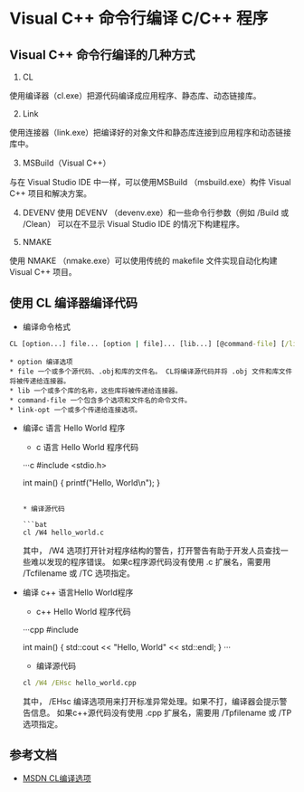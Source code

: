 ﻿# Visual C++ 命令行编译 C/C++ 程序

## Visual C++ 命令行编译的几种方式

1. CL

使用编译器（cl.exe）把源代码编译成应用程序、静态库、动态链接库。

2. Link

使用连接器（link.exe）把编译好的对象文件和静态库连接到应用程序和动态链接库中。

3. MSBuild（Visual C++）

与在 Visual Studio IDE 中一样，可以使用MSBuild （msbuild.exe）构件 Visual C++ 项目和解决方案。

4. DEVENV
使用 DEVENV （devenv.exe）和一些命令行参数（例如  /Build 或 /Clean） 可以在不显示 Visual Studio IDE 的情况下构建程序。

5. NMAKE

使用 NMAKE （nmake.exe）可以使用传统的 makefile 文件实现自动化构建 Visual C++ 项目。

## 使用 CL 编译器编译代码

* 编译命令格式

```bat
CL [option...] file... [option | file]... [lib...] [@command-file] [/link link-opt...]
```

	* option 编译选项
	* file 一个或多个源代码、.obj和库的文件名。 CL将编译源代码并将 .obj 文件和库文件将被传递给连接器。
	* lib 一个或多个库的名称，这些库将被传递给连接器。
	* command-file 一个包含多个选项和文件名的命令文件。
	* link-opt 一个或多个传递给连接选项。

* 编译c 语言 Hello World 程序
	* c 语言 Hello World 程序代码
	
	···c
	#include <stdio.h>
	
	int main()
	{
		printf("Hello, World\n");
	}
	```
	
	* 编译源代码
	
	```bat
	cl /W4 hello_world.c
	```
	
	其中， /W4 选项打开针对程序结构的警告，打开警告有助于开发人员查找一些难以发现的程序错误。
	如果c程序源代码没有使用 .c 扩展名，需要用 /Tcfilename 或 /TC 选项指定。

* 编译 c++ 语言Hello World程序
	* c++ Hello World 程序代码
	
	···cpp
	#include <iostream>
	
	int main()
	{
		std::cout << "Hello, World" << std::endl;
	}
	···	
	
	* 编译源代码
	
	```bat
	cl /W4 /EHsc hello_world.cpp
	```
	
	其中， /EHsc 编译选项用来打开标准异常处理。如果不打，编译器会提示警告信息。
	如果c++源代码没有使用 .cpp 扩展名，需要用 /Tpfilename 或 /TP 选项指定。
	
	
## 参考文档
* [MSDN CL编译选项](https://msdn.microsoft.com/EN-US/library/19z1t1wy(v=VS.140,d=hv.2).aspx)